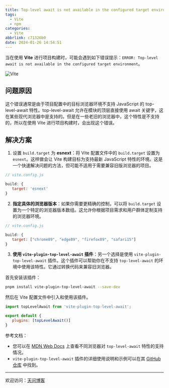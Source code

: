 ```yaml
---
title: Top-level await is not available in the configured target environment
tags:
  - Vite
  - npm
categories:
  - Vite
abbrlink: c71326b0
date: 2024-01-26 14:54:51
---
```


当在使用 **Vite** 进行项目构建时，可能会遇到如下错误提示：`ERROR: Top-level await is not available in the configured target environment`。

![Vite](https://tiven.cn/static/img/vite-03-xbVS9jZm.jpg)

[//]: # (<!-- more -->)

## 问题原因

这个错误通常是由于项目配置中的目标浏览器环境不支持 JavaScript 的 top-level-await 特性。top-level-await 允许在模块的顶层直接使用 await 关键字，这在某些现代浏览器中是支持的。但是在一些老旧的浏览器中，这个特性是不支持的，所以在使用 Vite 进行项目构建时，会出现这个错误。

## 解决方案

1. 设置 `build.target` 为 **esnext**：将 Vite 配置文件中的 `build.target` 设置为 `esnext`。这样做会让 Vite 构建目标为支持最新 JavaScript 特性的环境。这是一个快速解决问题的方法，但可能不适用于需要兼容旧版浏览器的项目。

```javascript
// vite.config.js

build: {
   target: 'esnext'
}
```

2. **指定具体的浏览器版本**：如果你需要更精确的控制，可以将 `build.target` 设置为一个特定的浏览器版本数组。这允许你根据项目需求和用户群体定制支持的浏览器环境。

```javascript
// vite.config.js

build: {
   target: ["chrome89", "edge89", "firefox89", "safari15"]
}
```

3. **使用 `vite-plugin-top-level-await` 插件**：另一个选择是使用 `vite-plugin-top-level-await` 插件。这个插件可以帮助你在不支持 `top-level-await` 的环境中使用该特性。它通过转换代码来兼容旧浏览器。

首先安装该插件：

```bash
pnpm install vite-plugin-top-level-await --save-dev
```

然后在 Vite 配置文件中引入和使用该插件。

```javascript
import topLevelAwait from 'vite-plugin-top-level-await';

export default {
   plugins: [topLevelAwait()]
}
```

参考文档：

- 您可以在 [MDN Web Docs](https://developer.mozilla.org/en-US/docs/Web/JavaScript/Reference/Operators/await) 上查看不同浏览器对 `top-level-await` 特性的支持情况。
- `vite-plugin-top-level-await` 插件的详细使用说明和示例可以在其 [GitHub 仓库](https://github.com/Menci/vite-plugin-top-level-await) 中找到。


---

欢迎访问：[天问博客](https://tiven.cn/p/c71326b0/ "天问博客-专注于大前端技术")

